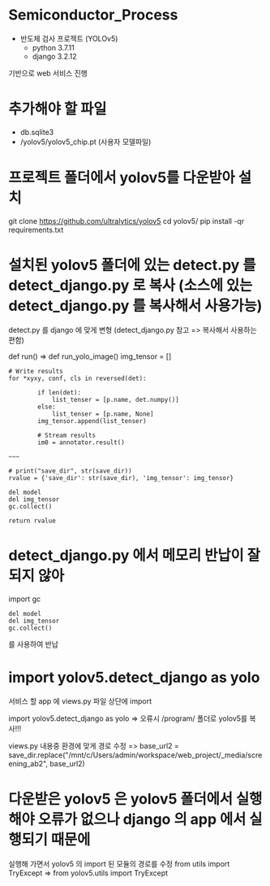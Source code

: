 # Semiconductor_Process

- 반도체 검사 프로젝트 (YOLOv5)
  - python 3.7.11
  - django 3.2.12

기반으로 web 서비스 진행

# 추가해야 할 파일
- db.sqlite3
- /yolov5/yolov5_chip.pt (사용자 모델파일)


# 프로젝트 폴더에서 yolov5를 다운받아 설치
git clone https://github.com/ultralytics/yolov5
cd yolov5/
pip install -qr requirements.txt


# 설치된 yolov5 폴더에 있는 detect.py 를 detect_django.py 로 복사 (소스에 있는 detect_django.py 를 복사해서 사용가능)
detect.py 를 django 에 맞게 변형 (detect_django.py 참고 => 복사해서 사용하는 편함)


def run() => def run_yolo_image()
img_tensor = []

	# Write results
	for *xyxy, conf, cls in reversed(det):

            if len(det):
                list_tenser = [p.name, det.numpy()]
            else:
                list_tenser = [p.name, None]
            img_tensor.append(list_tenser)
                        
            # Stream results
            im0 = annotator.result()

    ~~~

    # print("save_dir", str(save_dir))
    rvalue = {'save_dir': str(save_dir), 'img_tensor': img_tensor}

    del model
    del img_tensor
    gc.collect()

    return rvalue

# detect_django.py 에서 메모리 반납이 잘 되지 않아 
import gc

    del model
    del img_tensor
    gc.collect()

를 사용하여 반납


# import yolov5.detect_django as yolo
서비스 할 app 에  views.py 파일 상단에 import

import yolov5.detect_django as yolo
=> 오류시 /program/ 폴더로 yolov5를 복사!!!

views.py 내용중 환경에 맞게 경로 수정
=> base_url2 = save_dir.replace("/mnt/c/Users/admin/workspace/web_project/_media/screening_ab2", base_url2)


# 다운받은 yolov5 은  yolov5 폴더에서 실행해야 오류가 없으나 django 의 app 에서 실행되기 때문에 
실행해 가면서 yolov5 의  import 된 모듈의 경로를 수정
from utils import TryExcept => from yolov5.utils import TryExcept


#






